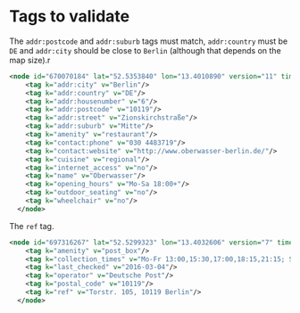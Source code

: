 # Tags to validate

The `addr:postcode` and `addr:suburb` tags must match,
`addr:country` must be `DE` and `addr:city` should be close
to `Berlin` (although that depends on the map size).r

```xml
<node id="670070184" lat="52.5353840" lon="13.4010890" version="11" timestamp="2015-12-22T00:58:47Z" changeset="36097351" uid="881429" user="atpl_pilot">
    <tag k="addr:city" v="Berlin"/>
    <tag k="addr:country" v="DE"/>
    <tag k="addr:housenumber" v="6"/>
    <tag k="addr:postcode" v="10119"/>
    <tag k="addr:street" v="Zionskirchstraße"/>
    <tag k="addr:suburb" v="Mitte"/>
    <tag k="amenity" v="restaurant"/>
    <tag k="contact:phone" v="030 4483719"/>
    <tag k="contact:website" v="http://www.oberwasser-berlin.de/"/>
    <tag k="cuisine" v="regional"/>
    <tag k="internet_access" v="no"/>
    <tag k="name" v="Oberwasser"/>
    <tag k="opening_hours" v="Mo-Sa 18:00+"/>
    <tag k="outdoor_seating" v="no"/>
    <tag k="wheelchair" v="no"/>
  </node>
```

The `ref` tag.

```xml
<node id="697316267" lat="52.5299323" lon="13.4032606" version="7" timestamp="2017-07-01T05:56:15Z" changeset="49958581" uid="66391" user="geozeisig">
    <tag k="amenity" v="post_box"/>
    <tag k="collection_times" v="Mo-Fr 13:00,15:30,17:00,18:15,21:15; Sa 14:00; Su 10:45,21:15"/>
    <tag k="last_checked" v="2016-03-04"/>
    <tag k="operator" v="Deutsche Post"/>
    <tag k="postal_code" v="10119"/>
    <tag k="ref" v="Torstr. 105, 10119 Berlin"/>
  </node>
```